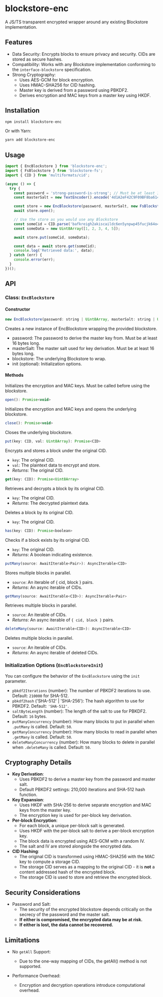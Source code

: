 # blockstore-enc

A JS/TS transparent encrypted wrapper around any existing Blockstore implementation.

## Features

* Data Security: Encrypts blocks to ensure privacy and security. CIDs are stored as secure hashes.
* Compatibility: Works with any Blockstore implementation conforming to the `interface-blockstore` specification.
* Strong Cryptography:
    * Uses AES-GCM for block encryption.
    * Uses HMAC-SHA256 for CID hashing.
    * Master key is derived from a password using PBKDF2.
    * Derives encryption and MAC keys from a master key using HKDF.

## Installation

```sh
npm install blockstore-enc
```

Or with Yarn:

```sh
yarn add blockstore-enc
```

## Usage

```js
import { EncBlockstore } from 'blockstore-enc';
import { FsBlockstore } from 'blockstore-fs';
import { CID } from 'multiformats/cid';

(async () => {
  try {
    const password = 'strong-password-is-strong'; // Must be at least 16 bytes long
    const masterSalt = new TextEncoder().encode('4d1A2eF42C9F09BF8ba6141D3dBA3521') // Must be at least 16 bytes long

    const store = new EncBlockstore(password, masterSalt, new FsBlockstore('./data'));
    await store.open();

    // Use the store as you would use any Blockstore
    const someCid = CID.parse('bafkreigh2akiscaildc6en5ynpwp45fucjk64o4uqa5fmsrzc4i4vqveae')
    const someData = new Uint8Array([1, 2, 3, 4, 5]);

    await store.put(someCid, someData);

    const data = await store.get(someCid);
    console.log('Retrieved data:', data);
  } catch (err) {
    console.error(err);
  }
})();
```

## API

### Class: `EncBlockstore`

#### Constructor

```js
new EncBlockstore(password: string | Uint8Array, masterSalt: string | Uint8Array, blockstore: Blockstore, init?: EncBlockstoreInit)
```

Creates a new instance of EncBlockstore wrapping the provided blockstore.

* password: The password to derive the master key from. Must be at least 16 bytes long.
* masterSalt: The master salt used for key derivation. Must be at least 16 bytes long.
* blockstore: The underlying Blockstore to wrap.
* init (optional): Initialization options.

#### Methods

Initializes the encryption and MAC keys. Must be called before using the blockstore.

```js
open(): Promise<void>
```

Initializes the encryption and MAC keys and opens the underlying blockstore.

```js
close(): Promise<void>
```

Closes the underlying blockstore.

```js
put(key: CID, val: Uint8Array): Promise<CID>
```

Encrypts and stores a block under the original CID.

* `key`: The original CID.
* `val`: The plaintext data to encrypt and store.
* *Returns*: The original CID.

```js
get(key: CID): Promise<Uint8Array>
```

Retrieves and decrypts a block by its original CID.

* `key`: The original CID.
* *Returns*: The decrypted plaintext data.

Deletes a block by its original CID.

* `key`: The original CID.

```js
has(key: CID): Promise<boolean>
```

Checks if a block exists by its original CID.

* `key`: The original CID.
* *Returns*: A boolean indicating existence.

```js
putMany(source: AwaitIterable<Pair>): AsyncIterable<CID>
```

Stores multiple blocks in parallel.

* `source`: An iterable of { cid, block } pairs.
* *Returns*: An async iterable of CIDs.

```js
getMany(source: AwaitIterable<CID>): AsyncIterable<Pair>
```

Retrieves multiple blocks in parallel.

* ```source```: An iterable of CIDs.
* *Returns*: An async iterable of `{ cid, block }` pairs.

```js
deleteMany(source: AwaitIterable<CID>): AsyncIterable<CID>
```

Deletes multiple blocks in parallel.

* `source`: An iterable of CIDs.
* *Returns*: An async iterable of deleted CIDs.

### Initialization Options (`EncBlockstoreInit`)
You can configure the behavior of the `EncBlockstore` using the `init` parameter.

* `pbkdf2Iterations` (number): The number of PBKDF2 iterations to use. Default: `210000` for SHA-512.
* `pbkdf2hash` ('SHA-512' | 'SHA-256'): The hash algorithm to use for PBKDF2. Default: `'SHA-512'`.
* `saltByteLength` (number): The length of the salt to use for PBKDF2. Default: `16` bytes.
* `putManyConcurrency` (number): How many blocks to put in parallel when `.putMany` is called. Default: `50`.
* `getManyConcurrency` (number): How many blocks to read in parallel when `.getMany` is called. Default: `50`.
* `deleteManyConcurrency` (number): How many blocks to delete in parallel when `.deleteMany` is called. Default: `50`.

## Cryptography Details
* **Key Derivation**:
    * Uses PBKDF2 to derive a master key from the password and master salt.
    * Default PBKDF2 settings: 210,000 iterations and SHA-512 hash function.
* **Key Expansion**:
    * Uses HKDF with SHA-256 to derive separate encryption and MAC keys from the master key.
    * The encryption key is used for per-block key derivation.
* **Per-block Encryption**:
    * For each block, a unique per-block salt is generated.
    * Uses HKDF with the per-block salt to derive a per-block encryption key.
    * The block data is encrypted using AES-GCM with a random IV.
    * The salt and IV are stored alongside the encrypted data.
* **CID Hashing**:
    * The original CID is transformed using HMAC-SHA256 with the MAC key to compute a storage CID.
    * The storage CID serves as a mapping to the original CID - it is **not** a content addressed hash of the encrypted block.
    * The storage CID is used to store and retrieve the encrypted block.

## Security Considerations
* Password and Salt:
    * The security of the encrypted blockstore depends critically on the secrecy of the password and the master salt.
    * **If either is compromised, the encrypted data may be at risk.**
    * **If either is lost, the data cannot be recovered.**

## Limitations
* No `getAll` Support:
    * Due to the one-way mapping of CIDs, the getAll() method is not supported.

* Performance Overhead:
    * Encryption and decryption operations introduce computational overhead.
